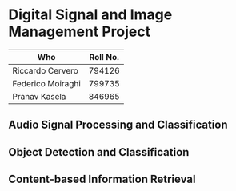 # Digital Signal and Image Management Project

| Who              | Roll No.        |
|------------------|-----------------|
| Riccardo Cervero | 794126          |
| Federico Moiraghi| 799735          |
| Pranav Kasela    | 846965          |


## Audio Signal Processing and Classification
## Object Detection and Classification
## Content-based Information Retrieval
